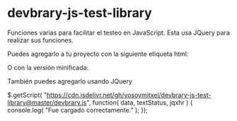 # devbrary-js-test-library

Funciones varias para facilitar el testeo en JavaScript.
Esta usa JQuery para realizar sus funciones.

Puedes agregarlo a tu proyecto con la siguiente etiqueta html:


<script id="devbrary" src="https://cdn.jsdelivr.net/gh/yosoymitxel/devbrary-js-test-library@master/devbrary.js"></script> 



O con la versión minificada:


<script id="devbrary" src="https://cdn.jsdelivr.net/gh/yosoymitxel/devbrary-js-test-library@master/devbrary.min.js"></script> 


También puedes agregarlo usando JQuery

$.getScript( "https://cdn.jsdelivr.net/gh/yosoymitxel/devbrary-js-test-library@master/devbrary.js", function( data, textStatus, jqxhr ) {
  console.log( "Fue cargado correctamente." );
});
